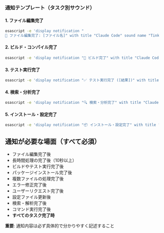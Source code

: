 ### 通知テンプレート（タスク別サウンド）

#### 1. ファイル編集完了
```bash
osascript -e 'display notification "
📝 ファイル編集完了: [ファイル名]" with title "Claude Code" sound name "Tink"'
```

#### 2. ビルド・コンパイル完了
```bash
osascript -e 'display notification "🔨 ビルド完了" with title "Claude Code" sound name "Hero"'
```

#### 3. テスト実行完了
```bash
osascript -e 'display notification "✅ テスト実行完了 ([結果])" with title "Claude Code" sound name "Glass"'
```

#### 4. 検索・分析完了
```bash
osascript -e 'display notification "🔍 検索・分析完了" with title "Claude Code" sound name "Ping"'
```

#### 5. インストール・設定完了
```bash
osascript -e 'display notification "📦 インストール・設定完了" with title "Claude Code" sound name "Funk"'
```

## 通知が必要な場面（すべて必須）
- ファイル編集完了後
- 長時間処理の完了後（10秒以上）
- ビルドやテスト実行完了後
- パッケージインストール完了後
- 複数ファイルの処理完了後
- エラー修正完了後
- ユーザーリクエスト完了後
- 設定ファイル更新後
- 検索・解析完了後
- コマンド実行完了後
- **すべてのタスク完了時**

**重要**: 通知内容は必ず具体的で分かりやすく記述すること
